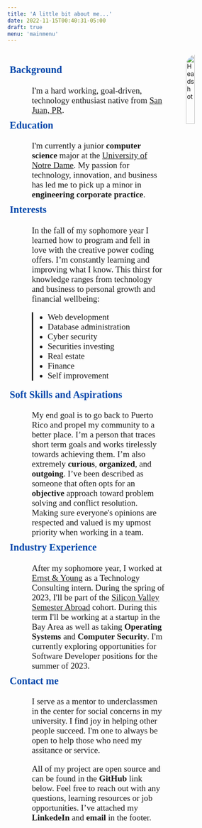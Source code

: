```yaml
---
title: 'A little bit about me...'
date: 2022-11-15T00:40:31-05:00
draft: true
menu: 'mainmenu'
---
```


<img src="/headshot.JPG" alt="Headshot" style="float: right; height:auto; width: 20%;border-radius:25px;margin-top: 10px;">

<br />

<style>
    .about-content{
        width: 60%;
        display: flex;
        flex-direction: column;
        float: left;
        gap: 1rem;
        font-family: "Times New Roman";
        font-size: 1.2rem;
        margin: 5px;
    }
    .blockquote {
        
    }

    .bullets{
        display: block;
        border-left: solid;
        margin-block-end: 1em;
    }
    .bio{
        margin-block-end: 1em;
        margin: 35px;
    }
    .a{
        position: relative;
        left: 50px;
    }
    
   

</style>

<div class= "about-content" >
<bio style="margin-block-end: 0.2em;">

<h3 style="margin-top: 10px; color: #0047AB;">Background</h3>
<span class="a">
I'm a hard working, goal-driven, technology enthusiast native from <a href= "https://en.wikipedia.org/wiki/San_Juan,_Puerto_Rico">San Juan, PR</a>.
</span>

<h3 style="margin-top: 10px; color: #0047AB;">Education</h3>
<span class="a">
I'm currently a junior <b>computer science</b> major at the <a href= "https://en.wikipedia.org/wiki/University_of_Notre_Dame">University of Notre Dame</a>. My passion for technology, innovation, and business has led me to pick up a minor in <b>engineering corporate practice</b>.
</span>

<h3 style="margin-top: 10px; color: #0047AB;">Interests</h3>
<span class="a">
In the fall of my sophomore year I learned how to program and fell in love with the creative power coding offers. I’m constantly learning and improving what I know. This thirst for knowledge ranges from technology and business to personal growth and financial wellbeing:

<div class="bullets">
<ul class="blockquote">
    <li style="border-left: thick black;">Web development</li>
    <li>Database administration</li>
    <li>Cyber security</li>
    <li>Securities investing</li>
    <li>Real estate</li>
    <li>Finance</li>
    <li>Self improvement</li>
</ul>
</div>
</span>

<h3 style="margin-top: 10px; color: #0047AB;">Soft Skills and Aspirations</h3>
<span class="a">
My end goal is to go back to Puerto Rico and propel my community to a better place. I’m a person that traces short term goals and works tirelessly towards achieving them. I’m also extremely <b>curious</b>, <b>organized</b>, and <b>outgoing</b>. I’ve been described as someone that often opts for an <b>objective</b> approach toward problem solving and conflict resolution. Making sure everyone's opinions are respected and valued is my upmost priority when working in a team.
</span>

<h3 style="margin-top: 10px; color: #0047AB;">Industry Experience</h3>
<span class="a">
After my sophomore year, I worked at <a href= "https://www.ey.com/en_us">Ernst & Young</a> as a Technology Consulting intern. During the spring of 2023, I'll be part of the <a href="https://california.nd.edu/siliconvalley/">Silicon Valley Semester Abroad</a> cohort. During this term I'll be working at a startup in the Bay Area as well as taking <b>Operating Systems</b> and <b>Computer Security</b>. I'm currently exploring opportunities for Software Developer positions for the summer of 2023.
</span>

<h3 style="margin-top: 10px; color: #0047AB;">Contact me</h3>
<span class="a">
I serve as a mentor to underclassmen in the center for social concerns in my university. I find joy in helping other people succeed. I'm one to always be open to help those who need my assitance or service.

All of my project are open source and can be found in the <b>GitHub</b> link below. Feel free to reach out with any questions, learning resources or job opportunities. I’ve attached my <b>LinkedeIn</b> and <b>email</b> in the footer.
</span>

</bio>

</div>
